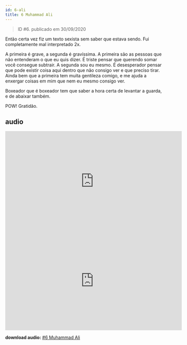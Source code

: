 ```yaml
---
id: 6-ali
title: 6 Muhammad Ali
---
```


> ID #6. publicado em 30/09/2020

Então certa vez fiz um texto sexista sem saber que estava sendo. Fui completamente mal interpretado 2x.

A primeira é grave, a segunda é gravíssima. A primeira são as pessoas que não entenderam o que eu quis dizer. É triste pensar que querendo somar você consegue subtrair. A segunda sou eu mesmo. É desesperador pensar que pode existir coisa aqui dentro que não consigo ver e que preciso tirar. Ainda bem que a primeira tem muita gentileza comigo, e me ajuda a enxergar coisas em mim que nem eu mesmo consigo ver.

Boxeador que é boxeador tem que saber a hora certa de levantar a guarda, e de abaixar também.

POW! Gratidão.

## audio

<iframe width="560" height="315" src="https://www.youtube.com/embed/Y_FDR_Ex99Y" frameborder="0" allow="accelerometer; autoplay; clipboard-write; encrypted-media; gyroscope; picture-in-picture" allowfullscreen></iframe>

<iframe width="560" height="315" src="https://www.youtube.com/embed/945iUcU7ycw" frameborder="0" allow="accelerometer; autoplay; clipboard-write; encrypted-media; gyroscope; picture-in-picture" allowfullscreen></iframe>

**download audio:** <a href="/audio/BC-06-30-09-20-ali.mp4" target="_blank">#6 Muhammad Ali</a>